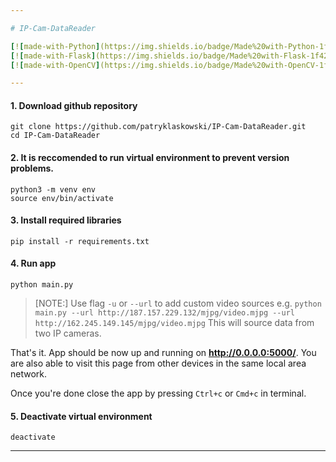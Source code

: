 ```yaml
---

# IP-Cam-DataReader

[![made-with-Python](https://img.shields.io/badge/Made%20with-Python-1f425f.svg)](https://www.python.org/)
[![made-with-Flask](https://img.shields.io/badge/Made%20with-Flask-1f425f.svg)](https://palletsprojects.com/p/flask/)
[![made-with-OpenCV](https://img.shields.io/badge/Made%20with-OpenCV-1f425f.svg)](https://docs.opencv.org/)

---
```


#### 1. Download github repository
```
git clone https://github.com/patryklaskowski/IP-Cam-DataReader.git
cd IP-Cam-DataReader
```
#### 2. It is reccomended to run virtual environment to prevent version problems.
```
python3 -m venv env
source env/bin/activate
```
#### 3. Install required libraries
```
pip install -r requirements.txt
```
#### 4. Run app
```
python main.py
```
> [NOTE:]
> Use flag `-u` or `--url` to add custom video sources
> e.g. `python main.py --url http://187.157.229.132/mjpg/video.mjpg --url http://162.245.149.145/mjpg/video.mjpg`
> This will source data from two IP cameras.

That's it. App should be now up and running on **http://0.0.0.0:5000/**.
You are also able to visit this page from other devices in the same local area network.

Once you're done close the app by pressing `Ctrl+c` or `Cmd+c` in terminal.

#### 5. Deactivate virtual environment
```
deactivate
```

---

